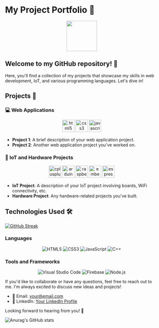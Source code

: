 # My Project Portfolio 📁

<div id="header" align="center">
  <img src="https://media.giphy.com/media/M9gbBd9nbDrOTu1Mqx/giphy.gif" width="100"/>
</div>

## Welcome to my GitHub repository! 👋

Here, you'll find a collection of my projects that showcase my skills in web development, IoT, and various programming languages. Let's dive in!

## Projects 🚀

### 💻 Web Applications

<div align="center">
  <img src="https://cdn.jsdelivr.net/gh/devicons/devicon/icons/html5/html5-original.svg" height="40" width="40" alt="html5 logo"/>
  <img src="https://cdn.jsdelivr.net/gh/devicons/devicon/icons/css3/css3-original.svg" height="40" width="40" alt="css3 logo"/>
  <img src="https://cdn.jsdelivr.net/gh/devicons/devicon/icons/javascript/javascript-original.svg" height="40" width="40" alt="javascript logo"/>
</div>

- **Project 1**: A brief description of your web application project.
- **Project 2**: Another web application project you've worked on.

### 🔌 IoT and Hardware Projects

<div align="center">
  <img src="https://cdn.jsdelivr.net/gh/devicons/devicon/icons/cplusplus/cplusplus-original.svg" height="40" width="40" alt="cplusplus logo"/>
  <img src="https://cdn.jsdelivr.net/gh/devicons/devicon/icons/arduino/arduino-original.svg" height="40" width="40" alt="arduino logo"/>
  <img src="https://cdn.jsdelivr.net/gh/devicons/devicon/icons/raspberrypi/raspberrypi-original.svg" height="40" width="40" alt="raspberrypi logo"/>
  <img src="https://cdn.jsdelivr.net/gh/devicons/devicon/icons/embeddedc/embeddedc-original.svg" height="40" width="40" alt="embeddedc logo"/>
  <img src="https://cdn.jsdelivr.net/gh/devicons/devicon/icons/espressif/espressif-original.svg" height="40" width="40" alt="espressif logo"/>
</div>

- **IoT Project**: A description of your IoT project involving boards, WiFi connectivity, etc.
- **Hardware Project**: Any hardware-related projects you've built.

## Technologies Used 🛠️
[![GitHub Streak](http://github-readme-streak-stats.herokuapp.com?user=AUNBB225&theme=dark&background=000000)](https://git.io/streak-stats)
### Languages

<div align="center">
  <img alt="HTML5" src="https://img.shields.io/badge/html5-%23E34F26.svg?style=for-the-badge&logo=html5&logoColor=white"/>
  <img alt="CSS3" src="https://img.shields.io/badge/css3-%231572B6.svg?style=for-the-badge&logo=css3&logoColor=white"/>
  <img alt="JavaScript" src="https://img.shields.io/badge/javascript-%23323330.svg?style=for-the-badge&logo=javascript&logoColor=%23F7DF1E"/>
  <img alt="C++" src="https://img.shields.io/badge/c++-%2300599C.svg?style=for-the-badge&logo=c%2B%2B&logoColor=white"/>
</div>


### Tools and Frameworks

<div align="center">
  <img alt="Visual Studio Code" src="https://img.shields.io/badge/Visual%20Studio%20Code-0078d7.svg?style=for-the-badge&logo=visual-studio-code&logoColor=white"/>
  <img alt="Firebase" src="https://img.shields.io/badge/firebase-%23039BE5.svg?style=for-the-badge&logo=firebase"/>
  <img alt="Node.js" src="https://img.shields.io/badge/node.js-%2343853D.svg?style=for-the-badge&logo=node.js&logoColor=white"/>
</div>



If you'd like to collaborate or have any questions, feel free to reach out to me. I'm always excited to discuss new ideas and projects!

- 📧 Email: your@email.com
- 💼 LinkedIn: [Your LinkedIn Profile](https://www.linkedin.com/in/your-profile)

Looking forward to hearing from you! 🙂

![Anurag's GitHub stats](https://github-readme-stats.vercel.app/api?username=anuraghazra&hide=contribs,prs)
